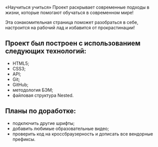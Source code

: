 «Научиться учиться»
Проект раскрывает современные подходы в жизни, которые  помогают обучаться в современном мире!

Эта ознакомительная страница поможет разобраться в себе, настроится на рабочий лад и избавится от прокрастинации!

## Проект был построен с использованием следующих технологий:
- HTML5;
- CSS3;
- API;
- Git;
- GitHub;
- методология БЭМ;
- файловая структура Nested.
## Планы по доработке:
-   подключить другие шрифты;
-   добавить любимые образовательные видео;
-   проверить код на кроссбраузерность и дописать все вендорные префиксы.
